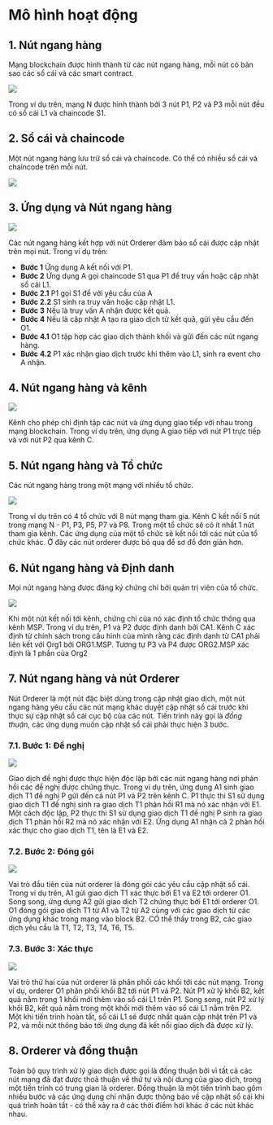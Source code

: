 
# **Mô hình hoạt động**

## **1. Nút ngang hàng**

Mạng blockchain được hình thành từ các nút ngang hàng, mỗi nút có bản sao các sổ cái và các smart contract. 

![](./images/peers.diagram.1.png)

Trong ví dụ trên, mạng N được hình thành bởi 3 nút P1, P2 và P3 mỗi nút đều có sổ cái L1 và chaincode S1.

## **2. Sổ cái và chaincode**

Một nút ngang hàng lưu trữ sổ cái và chaincode. Có thể có nhiều sổ cái và chaincode trên mỗi nút.

![](./images/peers.diagram.3.png)

## **3. Ứng dụng và Nút ngang hàng**

![](./images/peers.diagram.6.png)

Các nút ngang hàng kết hợp với nút Orderer đảm bảo sổ cái được cập nhật trên mọi nút. Trong ví dụ trên:
* **Bước 1** Ứng dụng A kết nối với P1.
* **Bước 2** Ứng dụng A gọi chaincode S1 qua P1 để truy vấn hoặc cập nhật sổ cái L1. 
* **Bước 2.1** P1 gọi S1 để với yêu cầu của A
* **Bước 2.2** S1 sinh ra truy vấn hoặc cập nhật L1. 
* **Bước 3** Nếu là truy vấn A nhận được kết quả.
* **Bước 4** Nếu là cập nhật A tạo ra giao dịch từ kết quả, gửi yêu cầu đến O1.
* **Bước 4.1** O1 tập hợp các giao dịch thành khối và gửi đến các nút ngang hàng.
* **Bước 4.2** P1 xác nhận giao dịch trước khi thêm vào L1, sinh ra event cho A nhận.

## **4. Nút ngang hàng và kênh**

![](./images/peers.diagram.5.png)

Kênh cho phép chỉ định tập các nút và ứng dụng giao tiếp với nhau trong mạng blockchain. Trong ví dụ trên, ứng dụng A giao tiếp với nút P1 trực tiếp và với nút P2 qua kênh C. 

## **5. Nút ngang hàng và Tổ chức**

Các nút ngang hàng trong một mạng với nhiều tổ chức.

![](./images/peers.diagram.8.png)

Trong ví dụ trên có 4 tổ chức với 8 nút mạng tham gia. Kênh C kết nối 5 nút trong mạng N - P1, P3, P5, P7 và P8. Trong một tổ chức sẽ có ít nhất 1 nút tham gia kênh. Các ứng dụng của một tổ chức sẽ kết nối tới các nút của tổ chức khác. Ở đây các nút orderer được bỏ qua để sơ đồ đơn giản hơn.

## **6. Nút ngang hàng và Định danh**

Mọi nút ngang hàng được đăng ký chứng chỉ bởi quản trị viên của tổ chức.

![](./images/peers.diagram.9.png)

Khi một nút kết nối tới kênh, chứng chỉ của nó xác định tổ chức thông qua kênh MSP. Trong ví dụ trên, P1 và P2 được định danh bởi CA1. Kênh C xác định từ chính sách trong cấu hình của mình rằng các định danh từ CA1 phải liên kết với Org1 bởi ORG1.MSP. Tương tự P3 và P4 được ORG2.MSP xác định là 1 phần của Org2

## **7. Nút ngang hàng và nút Orderer**

Nút Orderer là một nút đặc biệt dùng trong cập nhật giao dịch, một nút ngang hàng yêu cầu các nút mạng khác duyệt cập nhật sổ cái trước khi thực sự cập nhật sổ cái cục bộ của các nút. Tiến trình này gọi là *đồng thuận*, các ứng dụng muốn cập nhật sổ cái phải thực hiện 3 bước.

### **7.1. Bước 1: Đề nghị** 

![](./images/peers.diagram.10.png)

Giao dịch đề nghị được thực hiện độc lập bởi các nút ngang hàng nơi phản hồi các đề nghị được chứng thực. Trong ví dụ trên, ứng dụng A1 sinh giao dịch T1 đề nghị P gửi đến cả nút P1 và P2 trên kênh C. P1 thực thi S1 sử dụng giao dịch T1 đề nghị sinh ra giao dịch T1 phản hồi R1 mà nó xác nhận với E1. Một cách độc lập, P2 thực thi S1 sử dụng giao dịch T1 đề nghị P sinh ra giao dịch T1 phản hồi R2 mà nó xác nhận với E2. Ứng dụng A1 nhận cả 2 phản hồi xác thực cho giao dịch T1, tên là E1 và E2.

### **7.2. Bước 2: Đóng gói**

![](./images/peers.diagram.11.png)

Vai trò đầu tiên của nút orderer là đóng gói các yêu cầu cập nhật sổ cái. Trong ví dụ trên, A1 gửi giao dịch T1 xác thực bởi E1 và E2 tới orderer O1. Song song, ứng dụng A2 gửi giao dịch T2 chứng thực bởi E1 tới orderer O1. O1 đóng gói giao dịch T1 từ A1 và T2 từ A2 cùng với các giao dịch từ các ứng dụng khác trong mạng vào block B2. CÓ thể thấy trong B2, các giao dịch yêu cầu là T1, T2, T3, T4, T6, T5.

### **7.3. Bước 3: Xác thực**

![](./images/peers.diagram.12.png)

Vai trò thứ hai của nút orderer là phân phối các khối tới các nút mạng. Trong ví dụ, orderer O1 phân phối khối B2 tới nút P1 và P2. Nút P1 xử lý khối B2, kết quả nằm trong 1 khối mới thêm vào sổ cái L1 trên P1. Song song, nút P2 xử lý khối B2, kết quả nằm trong một khối mới thêm vào sổ cái L1 nằm trên P2. Một khi tiến trình hoàn tất, sổ cái L1 sẽ được nhất quán cập nhật trên P1 và P2, và mỗi nút thông báo tới ứng dụng đã kết nối giao dịch đã được xử lý.

## **8. Orderer và đồng thuận**

Toàn bộ quy trình xử lý giao dịch được gọi là đồng thuận bởi vì tất cả các nút mạng đã đạt được thoả thuận về thứ tự và nội dung của giao dịch, trong một tiến trình có trung gian là orderer. Đồng thuận là một tiến trình bao gồm nhiều bước và các ứng dụng chỉ nhận được thông báo về cập nhật sổ cái khi quá trình hoàn tất - có thể xảy ra ở các thời điểm hơi khác ở các nút khác nhau. 


